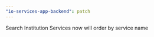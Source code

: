 ```yaml
---
"io-services-app-backend": patch
---
```


Search Institution Services now will order by service name

